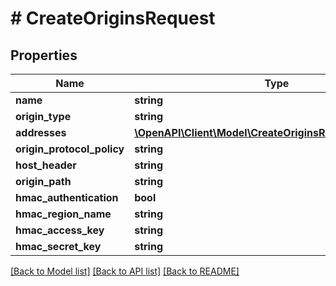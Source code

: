 # # CreateOriginsRequest

## Properties

Name | Type | Description | Notes
------------ | ------------- | ------------- | -------------
**name** | **string** |  |
**origin_type** | **string** |  | [optional]
**addresses** | [**\OpenAPI\Client\Model\CreateOriginsRequestAddresses[]**](CreateOriginsRequestAddresses.md) |  |
**origin_protocol_policy** | **string** |  | [optional]
**host_header** | **string** |  |
**origin_path** | **string** |  | [optional]
**hmac_authentication** | **bool** |  | [optional]
**hmac_region_name** | **string** |  | [optional]
**hmac_access_key** | **string** |  | [optional]
**hmac_secret_key** | **string** |  | [optional]

[[Back to Model list]](../../README.md#models) [[Back to API list]](../../README.md#endpoints) [[Back to README]](../../README.md)
